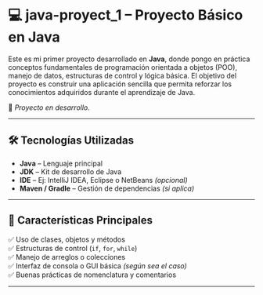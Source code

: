 # 💻 java-proyect_1 – Proyecto Básico en Java

Este es mi primer proyecto desarrollado en **Java**, donde pongo en práctica conceptos fundamentales de programación orientada a objetos (POO), manejo de datos, estructuras de control y lógica básica. El objetivo del proyecto es construir una aplicación sencilla que permita reforzar los conocimientos adquiridos durante el aprendizaje de Java.

🚧 *Proyecto en desarrollo.*

---

## 🛠️ Tecnologías Utilizadas

- **Java** – Lenguaje principal
- **JDK** – Kit de desarrollo de Java
- **IDE** – Ej: IntelliJ IDEA, Eclipse o NetBeans *(opcional)*
- **Maven / Gradle** – Gestión de dependencias *(si aplica)*

---

## 🎯 Características Principales

✅ Uso de clases, objetos y métodos  
✅ Estructuras de control (`if`, `for`, `while`)  
✅ Manejo de arreglos o colecciones  
✅ Interfaz de consola o GUI básica *(según sea el caso)*  
✅ Buenas prácticas de nomenclatura y comentarios  

---

